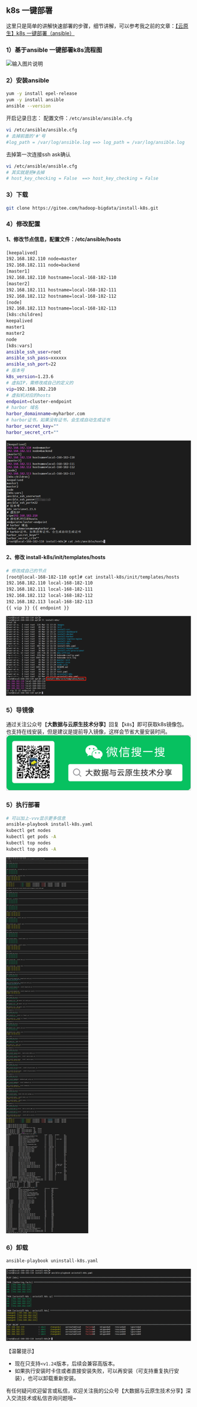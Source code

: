 ## k8s 一键部署

这里只是简单的讲解快速部署的步骤，细节讲解，可以参考我之前的文章：[【云原生】k8s 一键部署（ansible）](https://mp.weixin.qq.com/s?__biz=MzI3MDM5NjgwNg==&mid=2247486749&idx=1&sn=14949d4e9b4e7246bdb3157cadd74bbd&chksm=ead0f1f4dda778e27232369bf3392e4eb0cb400fe8074cc9a29339eed30e6ca487af28edb369#rd)

### 1）基于ansible 一键部署k8s流程图
![输入图片说明](https://gitee.com/hadoop-bigdata/install-k8s/raw/master/images/1image.png)

### 2）安装ansible
```bash
yum -y install epel-release
yum -y install ansible
ansible --version
```

开启记录日志：
配置文件：`/etc/ansible/ansible.cfg`

```bash
vi /etc/ansible/ansible.cfg  
# 去掉前面的'#'号
#log_path = /var/log/ansible.log ==> log_path = /var/log/ansible.log
```

去掉第一次连接ssh ask确认

```bash
vi /etc/ansible/ansible.cfg  
# 其实就是把#去掉
# host_key_checking = False  ==> host_key_checking = False
```

### 3）下载
```bash
git clone https://gitee.com/hadoop-bigdata/install-k8s.git
```

### 4）修改配置

#### 1、修改节点信息，配置文件：/etc/ansible/hosts

```bash
[keepalived]
192.168.182.110 node=master
192.168.182.111 node=backend
[master1]
192.168.182.110 hostname=local-168-182-110
[master2]
192.168.182.111 hostname=local-168-182-111
192.168.182.112 hostname=local-168-182-112
[node]
192.168.182.113 hostname=local-168-182-113
[k8s:children]
keepalived
master1
master2
node
[k8s:vars]
ansible_ssh_user=root
ansible_ssh_pass=xxxxxx
ansible_ssh_port=22
# 版本号
k8s_version=1.23.6
# 虚拟IP，需修改成自己的定义的
vip=192.168.182.210
# 虚拟机对应的hosts
endpoint=cluster-endpoint
# harbor 域名
harbor_domainname=myharbor.com
# harbor证书，如果没有证书，会生成自动生成证书
harbor_secret_key=""
harbor_secret_crt=""
```
![输入图片说明](images/12.png)
#### 2、修改 install-k8s/init/templates/hosts

```bash
# 修改成自己的节点
[root@local-168-182-110 opt]# cat install-k8s/init/templates/hosts
192.168.182.110 local-168-182-110
192.168.182.111 local-168-182-111
192.168.182.112 local-168-182-112
192.168.182.113 local-168-182-113
{{ vip }} {{ endpoint }}
```
![输入图片说明](images/23.png)
### 5）导镜像
通过关注公众号【**大数据与云原生技术分享**】回复【`k8s`】即可获取k8s镜像包。也支持在线安装，但是建议是提前导入镜像，这样会节省大量安装时间。
![输入图片说明](images/3wx.png)
### 5）执行部署
```bash
# 可以加上-vvv显示更多信息
ansible-playbook install-k8s.yaml
kubectl get nodes
kubectl get pods -A
kubectl top nodes
kubectl top pods -A
```
![输入图片说明](images/55.png)

### 6）卸载
```bash
ansible-playbook uninstall-k8s.yaml
```
![输入图片说明](images/66.png)

【温馨提示】

- 现在只支持`<v1.24`版本，后续会兼容高版本。
- 如果执行安装时卡住或者直接安装失败，可以再安装（可支持重复执行安装），也可以卸载重新安装。

有任何疑问欢迎留言或私信，欢迎关注我的公众号【大数据与云原生技术分享】深入交流技术或私信咨询问题哦~
